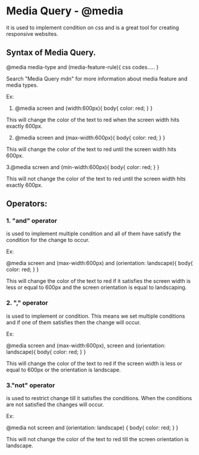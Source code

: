 # Media Query - @media
it is used to implement condition on css and is a great tool for creating responsive websites.

## Syntax of Media Query.

@media media-type and (media-feature-rule){
  css codes.....
}

Search "Media Query mdn" for more information about media feature and media types.

Ex:
1. @media screen and (width:600px){
  body{
    color: red;
  }
}

This will change the color of the text to red when the screen width hits exactly 600px.


2. @media screen and (max-width:600px){
  body{
    color: red;
  }
}

This will change the color of the text to red until the screen width hits  600px.


3.@media screen and (min-width:600px){
  body{
    color: red;
  }
}

This will not change the color of the text to red until the screen width hits exactly 600px.

## Operators:

### 1. "and" operator
is used to implement multiple condition and all of them have satisfy the condition for the change to occur.

Ex:

@media screen and (max-width:600px) and (orientation: landscape){
  body{
    color: red;
  }
}

This will change the color of the text to red if it satisfies the screen width is less or equal to 600px and the screen orientation is equal to landscaping.


### 2. "," operator
 is used to implement or condition. This means we set multiple conditions and if one of them satisfies then the change will occur.

Ex:

@media screen and (max-width:600px),
screen and (orientation: landscape){
  body{
    color: red;
  }
}

This will change the color of the text to red if the screen width is less or equal to 600px or the orientation is landscape.


### 3."not" operator
is used to restrict change till it satisfies the conditions.
When the conditions are not satisfied the changes will occur.

Ex:

@media not screen and (orientation: landscape)
{
  body{
    color: red;
  }
}

This will not change the color of the text to red till the screen orientation is landscape.
